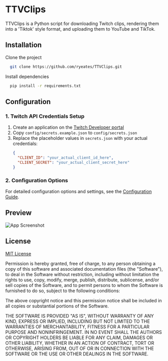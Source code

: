 
# TTVClips

TTVClips is a Python script for downloading Twitch clips, rendering them into a 'Tiktok' style format, and uploading them to YouTube and TikTok.


## Installation

Clone the project

```bash
  git clone https://github.com/ryeates/TTVClips.git
```

Install dependencies

```bash
  pip install -r requirements.txt
```

## Configuration

### 1. Twitch API Credentials Setup
1. Create an application on the [Twitch Developer portal](https://dev.twitch.tv/console/apps)
2. Copy `config/secrets.example.json` to `config/secrets.json`
3. Replace the placeholder values in `secrets.json` with your actual credentials:
   ```json
   {
     "CLIENT_ID": "your_actual_client_id_here",
     "CLIENT_SECRET": "your_actual_client_secret_here"
   }
   ```

### 2. Configuration Options
For detailed configuration options and settings, see the [Configuration Guide](config/README.md).

## Preview

![App Screenshot](https://i.imgur.com/IACcsMIm.png)


## License
[MIT License](https://choosealicense.com/licenses/mit/)

Permission is hereby granted, free of charge, to any person obtaining a copy of this software and associated documentation files (the "Software"), to deal in the Software without restriction, including without limitation the rights to use, copy, modify, merge, publish, distribute, sublicense, and/or sell copies of the Software, and to permit persons to whom the Software is furnished to do so, subject to the following conditions:

The above copyright notice and this permission notice shall be included in all copies or substantial portions of the Software.

THE SOFTWARE IS PROVIDED "AS IS", WITHOUT WARRANTY OF ANY KIND, EXPRESS OR IMPLIED, INCLUDING BUT NOT LIMITED TO THE WARRANTIES OF MERCHANTABILITY, FITNESS FOR A PARTICULAR PURPOSE AND NONINFRINGEMENT. IN NO EVENT SHALL THE AUTHORS OR COPYRIGHT HOLDERS BE LIABLE FOR ANY CLAIM, DAMAGES OR OTHER LIABILITY, WHETHER IN AN ACTION OF CONTRACT, TORT OR OTHERWISE, ARISING FROM, OUT OF OR IN CONNECTION WITH THE SOFTWARE OR THE USE OR OTHER DEALINGS IN THE SOFTWARE.

